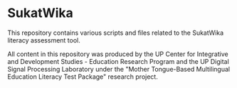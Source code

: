 # SukatWika
This repository contains various scripts and files related to the SukatWika literacy assessment tool.

All content in this repository was produced by the UP Center for Integrative and Development Studies - Education Research Program and the UP Digital Signal Processing Laboratory under the "Mother Tongue-Based Multilingual Education Literacy Test Package" research project.
